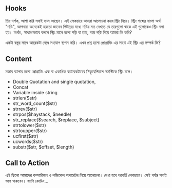 ## Hooks
প্রিয় দর্শক,
আশা করি সবাই ভাল আছেন।
এই লেকচারে আমরা আলোচনা করব স্ট্রিং নিয়ে। স্ট্রিং শব্দের বাংলা অর্থ "দড়ি", আপনারা অনেকেই হয়তো জানেন গিটারের মধ্যে দড়ির মত দেখতে যে তারগুলো থাকে এই গুলোকেও স্ট্রিং বলা হয়।
অর্থাৎ, সাধারণভাবে বললে স্ট্রিং মানে হলো দড়ি বা তার, আর দড়ি দিয়ে আমরা কি করি?

একটা বস্তুর সাথে আরেকটা বেধে সংযোগ স্থাপন করি। এখন প্রশ্ন হলো প্রোগ্রামিং এর সাথে এই স্ট্রিং এর সম্পর্ক কি?

## Content
মজার ব্যাপার হলো প্রোগ্রামিং এক বা একাধিক ক্যারেকটারের সিকুয়েন্সিয়াল সমস্টিকে স্ট্রিং বলে।
- Double Quotation and single quotation,
- Concat
- Variable inside string
- strlen($str)
- str_word_count($str)
- strrev($str)
- strpos($haystack, $needle)
- str_replace($search, $replace, $subject)
- strtolower($str)
- strtoupper($str)
- ucfirst($str)
- ucwords($str)
- substr($str, $offset, $length)


## Call to Action
এই ছিলো আমাদের কম্পারিজন ও লজিকেল অপারেটর নিয়ে আলোচনা। দেখা হবে পরবর্তি লেকচারে। সেই পর্যন্ত সবাই ভাল থাকবেন। হ্যাপি কোডিং...
